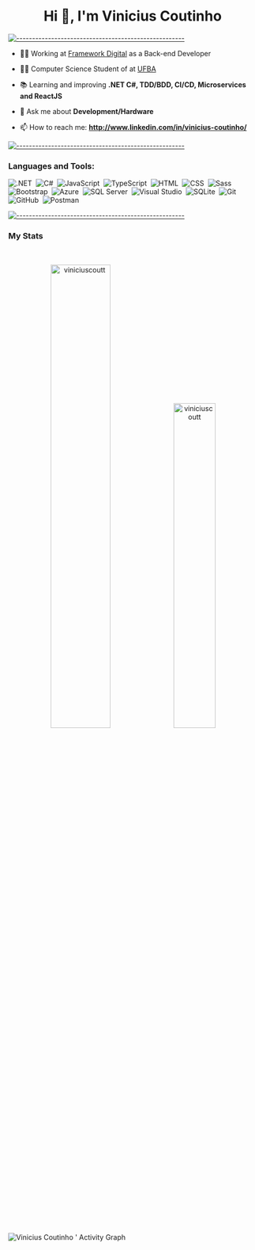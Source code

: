 <h1 align="center">Hi 👋, I'm Vinicius Coutinho</h1>

[![-----------------------------------------------------](https://raw.githubusercontent.com/ViniciusCoutt/ViniciusCoutt/main/colored.png)](#installation)

- 👨‍💻 Working at [Framework Digital](https://www.frameworkdigital.com.br/) as a Back-end Developer

- 🧑‍🎓 Computer Science Student of at [UFBA](https://ufba.br)

- 📚 Learning and improving **.NET C#, TDD/BDD, CI/CD, Microservices and ReactJS**

- 💬 Ask me about **Development/Hardware**

- 📫 How to reach me: **http://www.linkedin.com/in/vinicius-coutinho/**

<!-- [![-----------------------------------------------------](https://raw.githubusercontent.com/ViniciusCoutt/ViniciusCoutt/main/colored.png)](#installation)

<h3 align="left">Connect with me:</h3>

<p align="left">
<a href="https://linkedin.com/in/vinicius-coutinho" target="blank"><img align="center" src="https://raw.githubusercontent.com/rahuldkjain/github-profile-readme-generator/master/src/images/icons/Social/linked-in-alt.svg" alt="vinicius-coutinho" height="30" width="40" /></a>
</p> -->

[![-----------------------------------------------------](https://raw.githubusercontent.com/ViniciusCoutt/ViniciusCoutt/main/colored.png)](#installation)

<h3 align="left">Languages and Tools:</h3>

![.NET](https://img.shields.io/badge/.NET-5C2D91?style=for-the-badge&logo=.net&logoColor=white)&nbsp;
![C#](https://img.shields.io/badge/C%23-239120?style=for-the-badge&logo=c-sharp&logoColor=white)&nbsp;
![JavaScript](https://img.shields.io/badge/JavaScript-F7DF1E?style=for-the-badge&logo=javascript&logoColor=black)&nbsp;
![TypeScript](https://img.shields.io/badge/TypeScript-007ACC?style=for-the-badge&logo=typescript&logoColor=white)&nbsp;
![HTML](https://img.shields.io/badge/HTML5-E34F26?style=for-the-badge&logo=html5&logoColor=white)&nbsp;
![CSS](https://img.shields.io/badge/CSS3-1572B6?style=for-the-badge&logo=css3&logoColor=white)&nbsp;
![Sass](https://img.shields.io/badge/Sass-CC6699?style=for-the-badge&logo=sass&logoColor=white)&nbsp;
![Bootstrap](https://img.shields.io/badge/Bootstrap-563D7C?style=for-the-badge&logo=bootstrap&logoColor=white)&nbsp;
![Azure](https://img.shields.io/badge/Microsoft_Azure-0089D6?style=for-the-badge&logo=microsoft-azure&logoColor=white)&nbsp;
![SQL Server](https://img.shields.io/badge/Microsoft_SQL_Server-CC2927?style=for-the-badge&logo=microsoft-sql-server&logoColor=white)&nbsp;
![Visual Studio](https://img.shields.io/badge/Visual_Studio-5C2D91?style=for-the-badge&logo=visual%20studio&logoColor=white)&nbsp;
![SQLite](https://img.shields.io/badge/SQLite-07405E?style=for-the-badge&logo=sqlite&logoColor=white)&nbsp;
![Git](https://img.shields.io/badge/GIT-E44C30?style=for-the-badge&logo=git&logoColor=white)&nbsp;
![GitHub](https://img.shields.io/badge/GitHub-100000?style=for-the-badge&logo=github&logoColor=white)&nbsp;
![Postman](https://img.shields.io/badge/-Postman-05122A?style=for-the-badge&logo=postman)&nbsp;

[![-----------------------------------------------------](https://raw.githubusercontent.com/ViniciusCoutt/ViniciusCoutt/main/colored.png)](#installation)
<h3 align="left">My Stats</h3>

<br/>
  <p align="center"> 
     <img width="49%" src="https://github-readme-stats.vercel.app/api?username=viniciuscoutt&show_icons=true&count_private=true&theme=dark" alt="viniciuscoutt" />
     <img width="41%"  src="https://github-readme-stats.vercel.app/api/top-langs?username=viniciuscoutt&show_icons=true&locale=en&layout=compact&theme=dark" alt="viniciuscoutt"      />
  </p>
<br>

![Vinicius Coutinho ' Activity Graph](https://activity-graph.herokuapp.com/graph?username=ViniciusCoutt&custom_title=Vinicius%20Contribution%20Graph&theme=xcode&bg_color=282828&hide_border=false&line=ffffff&point=ffffff)
